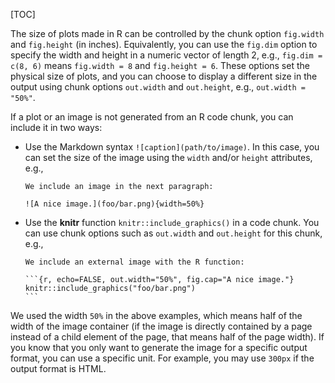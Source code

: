 [TOC]

The size of plots made in R can be controlled by the chunk option `fig.width` and `fig.height` (in inches). Equivalently, you can use the `fig.dim` option to specify the width and height in a numeric vector of length 2, e.g., `fig.dim = c(8, 6)` means `fig.width = 8` and `fig.height = 6`. These options set the physical size of plots, and you can choose to display a different size in the output using chunk options `out.width` and `out.height`, e.g., `out.width = "50%"`.

If a plot or an image is not generated from an R code chunk, you can include it in two ways:

*   Use the Markdown syntax `![caption](path/to/image)`. In this case, you can set the size of the image using the `width` and/or `height` attributes, e.g.,

        We include an image in the next paragraph:
        
        ![A nice image.](foo/bar.png){width=50%}

*   Use the **knitr** function `knitr::include_graphics()` in a code chunk. You can use chunk options such as `out.width` and `out.height` for this chunk, e.g.,

        We include an external image with the R function:
        
        ```{r, echo=FALSE, out.width="50%", fig.cap="A nice image."}
        knitr::include_graphics("foo/bar.png")
        ```


We used the width `50%` in the above examples, which means half of the width of the image container (if the image is directly contained by a page instead of a child element of the page, that means half of the page width). If you know that you only want to generate the image for a specific output format, you can use a specific unit. For example, you may use `300px` if the output format is HTML.
